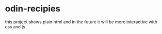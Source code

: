 # odin-recipies


this project shows plain html and in the future it will be more interactive with css and js
